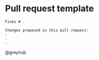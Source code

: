 # Pull request template

    Fixes # .

    Changes proposed in this pull request:
    -
    -
    -

@greyhub
